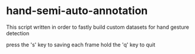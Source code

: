 # hand-semi-auto-annotation

This script written in order to fastly build custom datasets for hand gesture detection

press the 's' key to saving each frame
hold the 'q' key to quit
